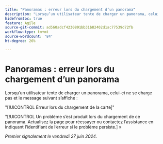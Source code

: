 ```yaml
---
title: "Panoramas : erreur lors du chargement d’un panorama"
description: "Lorsqu’un utilisateur tente de charger un panorama, celui-ci ne se charge pas et un message d’erreur s’affiche."
hidefromtoc: true
feature: Agile
source-git-commit: ad560adcf4230891bb31b82402d1ac77539d72fb
workflow-type: tm+mt
source-wordcount: '84'
ht-degree: 26%

---
```



# Panoramas : erreur lors du chargement d’un panorama

Lorsqu’un utilisateur tente de charger un panorama, celui-ci ne se charge pas et le message suivant s’affiche :

&quot;[!UICONTROL Erreur lors du chargement de la carte]&quot;

&quot;[!UICONTROL Un problème s’est produit lors du chargement de ce panorama. Actualisez la page pour réessayer ou contactez l’assistance en indiquant l’identifiant de l’erreur si le problème persiste.] »

_Premier signalement le vendredi 27 juin 2024._
